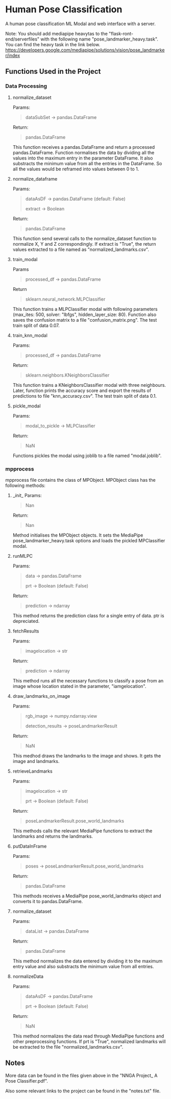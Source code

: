 # Human Pose Classification
A human pose classification ML Modal and web interface with a server.

Note:
You should add mediapipe heavytas to the "flask-ront-end/serverfiles" with the following name "pose_landmarker_heavy.task".
You can find the heavy task in the link below.
https://developers.google.com/mediapipe/solutions/vision/pose_landmarker/index

## Functions Used in the Project
### Data Processing
1. normalize_dataset

   Params:
   
   > dataSubSet -> pandas.DataFrame
   
   Return:
   
   > pandas.DataFrame
   
   This function receives a pandas.DataFrame and return a processed pandas.DataFrame. Function normalises the data by dividing all the values into the maximum entry in the parameter DataFrame. It also substracts the minimum value from all the entries in the DataFrame. So all the values would be reframed into values between 0 to 1.

2. normalize_dataframe

   Params:

   > dataAsDF -> pandas.DataFrame (default: False)
   >
   > extract -> Boolean
   
   Return:

   > pandas.DataFrame
   
   This function send several calls to the normalize_dataset function to normalize X, Y and Z correspondingly. If extract is "True", the return values extracted to a file named as "normalized_landmarks.csv".
   
3. train_modal

   Params

   > processed_df -> pandas.DataFrame

   Return

   > sklearn.neural_network.MLPClassifier

   This function trains a MLPClassifier modal with following parameters (max_ites: 500, solver: "lbfgs", hidden_layer_size: 80).
   Function also saves the confusion matrix to a file "confusion_matrix.png".
   The test train split of data 0.07.

4. train_knn_modal

   Params:

   > processed_df -> pandas.DataFrame
   
   Return:

   > sklearn.neighbors.KNeighborsClassifier
   
   This function trains a KNeighborsClassifier modal with three neighbours.
   Later, function prints the accuracy score and export the results of predictions to file "knn_accuracy.csv".
   The test train split of data 0.1.

5. pickle_modal

   Params:

   > modal_to_pickle -> MLPClassifier
   
   Return:

   > NaN
   
   Functions pickles the modal using joblib to a file named "modal.joblib".

### mpprocess
mpprocess file contains the class of MPObject. MPObject class has the following methods:
1. \__init__
   Params:

   > Nan

   Return:

   > Nan

   Method initialises the MPObject objects. It sets the MediaPipe pose_landmarker_heavy.task options and loads the pickled MPClassifier modal.

2. runMLPC

   Params:

   > data -> pandas.DataFrame
   >
   > prt -> Boolean (default: False)

   Return:

   > prediction -> ndarray

   This method returns the prediction class for a single entry of data. ptr is depreciated.

3. fetchResults

   Params:

   > imagelocation -> str
   
   Return:

   > prediction -> ndarray
   
   This method runs all the necessary functions to classify a pose from an image whose location stated in the parameter, "iamgelocation".

4. draw_landmarks_on_image

   Params:
   
   > rgb_image -> numpy.ndarray.view
   >
   > detection_results -> poseLandmarkerResult

   Return:

   > NaN

   This medhod draws the landmarks to the image and shows. It gets the image and landmarks.

5. retrieveLandmarks

   Params:

   > imagelocation -> str
   >
   > prt -> Boolean (default: False)

   Return:

   > poseLandmarkerResult.pose_world_landmarks

   This methods calls the relevant MediaPipe functions to extract the landmarks and returns the landmarks.

6. putDataInFrame

   Params:

   > poses -> poseLandmarkerResult.pose_world_landmarks
   
   Return:

   > pandas.DataFrame

   This methods receives a MediaPipe pose_world_landmarks object and converts it to pandas.DataFrame.


7. normalize_dataset

   Params:

   > dataList -> pandas.DataFrame
   
   Return:

   > pandas.DataFrame

   This method normalizes the data entered by dividing it to the maximum entry value and also substracts the minimum value from all entries.

8. normalizeData

   Params:

   > dataAsDF -> pandas.DataFrame
   >
   > prt -> Boolean (default: False) 
   
   Return:

   > NaN

   This method normalizes the data read through MediaPipe functions and other preprocessing functions. If prt is "True", normalized landmarks will be extracted to the file "normalized_landmarks.csv".

## Notes

More data can be found in the files given above in the "NNGA Project_ A Pose Classifier.pdf".

Also some relevant links to the project can be found in the "notes.txt" file.


